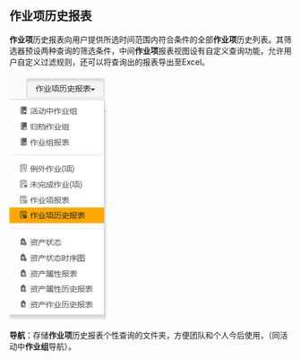 ## 作业项历史报表
**作业项**历史报表向用户提供所选时间范围内符合条件的全部**作业项**历史列表。其筛选器预设两种查询的筛选条件，中间**作业项**报表视图设有自定义查询功能，允许用户自定义过滤规则，还可以将查询出的报表导出至Excel。

![](./images/作业项历史报表.png)

**导航**：存储**作业项**历史报表个性查询的文件夹，方便团队和个人今后使用，（同活动中**作业组**导航）。